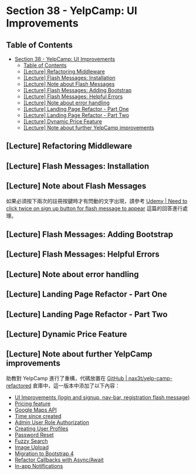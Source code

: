 # Section 38 - YelpCamp: UI Improvements

## Table of Contents

- [Section 38 - YelpCamp: UI Improvements](#section-38---yelpcamp-ui-improvements)
  - [Table of Contents](#table-of-contents)
  - [[Lecture] Refactoring Middleware](#lecture-refactoring-middleware)
  - [[Lecture] Flash Messages: Installation](#lecture-flash-messages-installation)
  - [[Lecture] Note about Flash Messages](#lecture-note-about-flash-messages)
  - [[Lecture] Flash Messages: Adding Bootstrap](#lecture-flash-messages-adding-bootstrap)
  - [[Lecture] Flash Messages: Helpful Errors](#lecture-flash-messages-helpful-errors)
  - [[Lecture] Note about error handling](#lecture-note-about-error-handling)
  - [[Lecture] Landing Page Refactor - Part One](#lecture-landing-page-refactor---part-one)
  - [[Lecture] Landing Page Refactor - Part Two](#lecture-landing-page-refactor---part-two)
  - [[Lecture] Dynamic Price Feature](#lecture-dynamic-price-feature)
  - [[Lecture] Note about further YelpCamp improvements](#lecture-note-about-further-yelpcamp-improvements)

## [Lecture] Refactoring Middleware

## [Lecture] Flash Messages: Installation


## [Lecture] Note about Flash Messages

如果必須按下兩次的註冊按鍵時才有閃動的文字出現，請參考 [Udemy | Need to click twice on sign up button for flash message to appear](https://www.udemy.com/the-web-developer-bootcamp/learn/v4/questions/1700812) 這篇的回答進行處理。

## [Lecture] Flash Messages: Adding Bootstrap

## [Lecture] Flash Messages: Helpful Errors

## [Lecture] Note about error handling

## [Lecture] Landing Page Refactor - Part One

## [Lecture] Landing Page Refactor - Part Two

## [Lecture] Dynamic Price Feature

## [Lecture] Note about further YelpCamp improvements

助教對 YelpCamp 進行了重構，代碼放置在 [GitHub | nax3t/yelp-camp-refactored](https://github.com/nax3t/yelp-camp-refactored) 倉庫中，這一版本中添加了以下內容：

- [UI Improvements (login and signup, nav-bar, registration flash message)](http://webdev.slides.com/nax3t/yelpcamp-refactor-ui#/)
- [Pricing feature](http://webdev.slides.com/nax3t/yelpcamp-refactor-pricing#/)
- [Google Maps API](https://www.youtube.com/watch?v=B4OuCjQLJ9k)
- [Time since created](http://webdev.slides.com/nax3t/yelpcamp-refactor-moment#/)
- [Admin User Role Authorization](https://www.youtube.com/watch?v=somc45pnM2k)
- [Creating User Profiles](https://www.youtube.com/watch?v=6ar77jZ_ajc)
- [Password Reset](https://www.youtube.com/watch?v=UV9FvlTySGg)
- [Fuzzy Search](https://www.youtube.com/watch?v=9_lKMTXVk64)
- [Image Upload](https://www.youtube.com/watch?v=RHd4rP9U9SA) 
- [Migration to Bootstrap 4](https://www.youtube.com/watch?v=NHHh0sj1uKY)
- [Refactor Callbacks with Async/Await](https://www.youtube.com/watch?v=D_q-sQCdZXw)
- [In-app Notifications](https://www.youtube.com/watch?v=Tt9orKnUiEU)